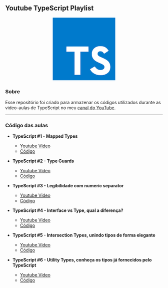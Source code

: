 ## Youtube TypeScript Playlist

<p align="center">
  <img src="typescript.png" />
</p>

### Sobre

Esse repositório foi criado para armazenar os códigos utilizados durante as video-aulas de TypeScript no meu [canal do YouTube](https://www.youtube.com/channel/UCsxY6tVQED5YBALHpHLuXQw).

---

### Código das aulas

- **TypeScript #1 - Mapped Types**

  - [Youtube Video](https://www.youtube.com/watch?v=l2a7xc7t1ko)
  - [Código](/videos/1-mapped-types.md)

- **TypeScript #2 - Type Guards**

  - [Youtube Video](https://www.youtube.com/watch?v=QK_45Wf9tmI)
  - [Código](/videos/2-type-guards.md)

- **TypeScript #3 - Legibilidade com numeric separator**

  - [Youtube Video](https://www.youtube.com/watch?v=wJASN8vfNNo)
  - [Código](/videos/3-numeric-separator.md)

- **TypeScript #4 - Interface vs Type, qual a diferença?**

  - [Youtube Video](https://youtu.be/s9qgTlpYDuA)
  - [Código](/videos/4-interface-vs-type.md)

- **TypeScript #5 - Intersection Types, unindo tipos de forma elegante**

  - [Youtube Video](https://youtu.be/yyOJbrlo0X8)
  - [Código](/videos/5-intersection-types.md)

- **TypeScript #6 - Utility Types, conheça os tipos já fornecidos pelo TypeScript**
  - [Youtube Video](https://youtu.be/7LEMi8KWlWA)
  - [Código](/videos/5-intersection-types.md)
